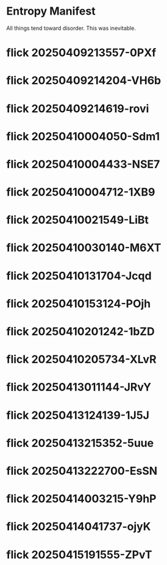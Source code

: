 # Entropy Manifest

All things tend toward disorder.
This was inevitable.
# flick 20250409213557-0PXf
# flick 20250409214204-VH6b
# flick 20250409214619-rovi
# flick 20250410004050-Sdm1
# flick 20250410004433-NSE7
# flick 20250410004712-1XB9
# flick 20250410021549-LiBt
# flick 20250410030140-M6XT
# flick 20250410131704-Jcqd
# flick 20250410153124-POjh
# flick 20250410201242-1bZD
# flick 20250410205734-XLvR
# flick 20250413011144-JRvY
# flick 20250413124139-1J5J
# flick 20250413215352-5uue
# flick 20250413222700-EsSN
# flick 20250414003215-Y9hP
# flick 20250414041737-ojyK
# flick 20250415191555-ZPvT
